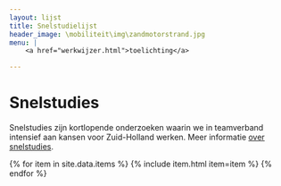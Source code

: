 ```yaml
---
layout: lijst
title: Snelstudielijst
header_image: \mobiliteit\img\zandmotorstrand.jpg
menu: |
    <a href="werkwijzer.html">toelichting</a>

---
```

# Snelstudies

Snelstudies zijn kortlopende onderzoeken waarin we in teamverband intensief aan kansen voor Zuid-Holland werken. Meer informatie [over snelstudies](werkwijzer).

<div class="item-list">
  {% for item in site.data.items %}
    {% include item.html item=item %}
  {% endfor %}
</div>
